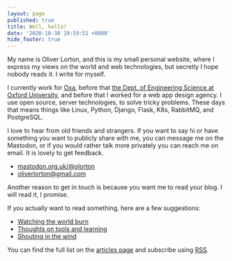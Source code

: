 ```yaml
---
layout: page
published: true
title: Well, hello!
date: '2020-10-30 19:59:51 +0000'
hide_footer: true
---
```


My name is Oliver Lorton, and this is my small personal website, where I express my views on the world and web technologies, but secretly I hope nobody reads it. I write for myself.

I currently work for [Oxa](https://oxa.tech/), before that [the Dept. of Engineering Science at Oxford University](https://eng.ox.ac.uk/), and before that I worked for a web app design agency. I use open source, server technologies, to solve tricky problems. These days that means things like Linux, Python, Django, Flask, K8s, RabbitMQ, and PostgreSQL.

I love to hear from old friends and strangers. If you want to say hi or have something you want to publicly share with me, you can message me on the Mastodon, or if you would rather talk more privately you can reach me on email. It is lovely to get feedback.

- [mastodon.org.uk/@olorton](https://mastodon.org.uk/@olorton)
- [oliverlorton@gmail.com](mailto:oliverlorton@gmail.com)

Another reason to get in touch is because you want me to read your blog. I will read it, I promise.

If you actually want to read something, here are a few suggestions:

- [Watching the world burn](post/2023-07-26-watching-the-world-burn.html)
- [Thoughts on tools and learning](post/2020-05-26-thoughts-on-tools-and-learning.html)
- [Shouting in the wind](post/2020-01-29-shouting-in-the-wind.html)

You can find the full list on the [articles page](articles.html) and subscribe using [RSS](/atom.xml).

